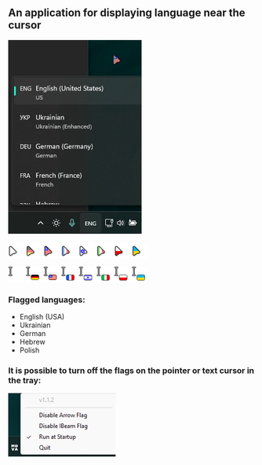 ## An application for displaying language near the cursor

![mova-flag-demo.gif](assets/mova-flag-demo.gif)

![pointer_def.png](assets/pointer/pointer_def.png)
![pointer1_de_avg.png](assets/pointer/pointer1_de_avg.png)
![pointer1_en_mul.png](assets/pointer/pointer1_en_mul.png)
![pointer1_fr_avg.png](assets/pointer/pointer1_fr_avg.png)
![pointer1_he_mul.png](assets/pointer/pointer1_he_mul.png)
![pointer1_it_avg.png](assets/pointer/pointer1_it_avg.png)
![pointer1_pl_mul.png](assets/pointer/pointer1_pl_mul.png)
![pointer1_ua_mul.png](assets/pointer/pointer1_ua_mul.png)

![pointer_def.png](assets/beam3/beam_def.png)
![beam3_de_32.png](assets/beam3/beam3_de_32.png)
![beam3_en_32.png](assets/beam3/beam3_en_32.png)
![beam3_fr_32.png](assets/beam3/beam3_fr_32.png)
![beam3_he_32.png](assets/beam3/beam3_he_32.png)
![beam3_it_32.png](assets/beam3/beam3_it_32.png)
![beam3_pl_32.png](assets/beam3/beam3_pl_32.png)
![beam3_ua_32.png](assets/beam3/beam3_ua_32.png)

### Flagged languages:
- English (USA)
- Ukrainian
- German
- Hebrew
- Polish

### It is possible to turn off the flags on the pointer or text cursor in the tray:

![002](assets/tray-demo.png)




